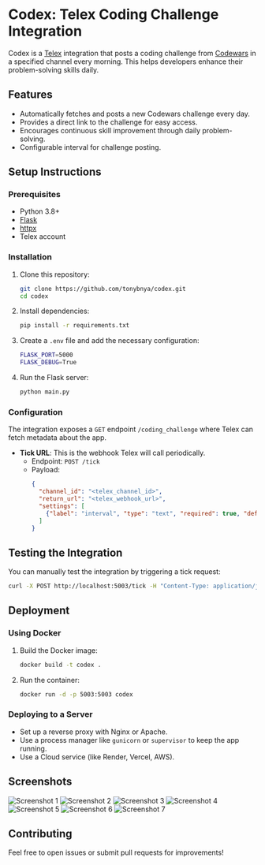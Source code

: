 # Codex: Telex Coding Challenge Integration

Codex is a [Telex](https://telex.im) integration that posts a coding challenge from [Codewars](https://www.codewars.com) in a specified channel every morning.
This helps developers enhance their problem-solving skills daily.

## Features

- Automatically fetches and posts a new Codewars challenge every day.
- Provides a direct link to the challenge for easy access.
- Encourages continuous skill improvement through daily problem-solving.
- Configurable interval for challenge posting.

## Setup Instructions

### Prerequisites
- Python 3.8+
- [Flask](https://flask.palletsprojects.com/)
- [httpx](https://www.python-httpx.org/)
- Telex account

### Installation
1. Clone this repository:
   ```sh
   git clone https://github.com/tonybnya/codex.git
   cd codex
   ```

2. Install dependencies:
   ```sh
   pip install -r requirements.txt
   ```

3. Create a `.env` file and add the necessary configuration:
   ```sh
   FLASK_PORT=5000
   FLASK_DEBUG=True
   ```

4. Run the Flask server:
   ```sh
   python main.py
   ```

### Configuration
The integration exposes a `GET` endpoint `/coding_challenge` where Telex can fetch metadata about the app.

- **Tick URL**: This is the webhook Telex will call periodically.
  - Endpoint: `POST /tick`
  - Payload:
    ```json
    {
      "channel_id": "<telex_channel_id>",
      "return_url": "<telex_webhook_url>",
      "settings": [
        {"label": "interval", "type": "text", "required": true, "default": "0 9 * * *"}
      ]
    }
    ```

## Testing the Integration
You can manually test the integration by triggering a tick request:
```sh
curl -X POST http://localhost:5003/tick -H "Content-Type: application/json" -d '{"channel_id": "your_channel_id", "return_url": "your_return_url", "settings": [{"label": "interval", "type": "text", "required": true, "default": "0 9 * * *"}]}'
```

## Deployment
### Using Docker
1. Build the Docker image:
   ```sh
   docker build -t codex .
   ```
2. Run the container:
   ```sh
   docker run -d -p 5003:5003 codex
   ```

### Deploying to a Server
- Set up a reverse proxy with Nginx or Apache.
- Use a process manager like `gunicorn` or `supervisor` to keep the app running.
- Use a Cloud service (like Render, Vercel, AWS).

## Screenshots

![Screenshot 1](https://i.postimg.cc/dVyYrJbz/codex-1.png)
![Screenshot 2](https://i.postimg.cc/KvVb11HP/codex-2.png)
![Screenshot 3](https://i.postimg.cc/1z017J5B/codex-3.png)
![Screenshot 4](https://i.postimg.cc/q7HdG90g/codex-4.png)
![Screenshot 5](https://i.postimg.cc/DZBkn0Gb/codex-5.png)
![Screenshot 6](https://i.postimg.cc/5yyc0J5K/codex-6.png)
![Screenshot 7](https://i.postimg.cc/KjH63WJG/codex-7.png)

## Contributing
Feel free to open issues or submit pull requests for improvements!
